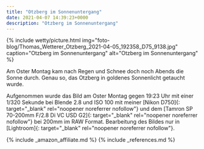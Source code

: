 ```yaml
---
title: "Otzberg im Sonnenuntergang"
date: 2021-04-07 14:39:23+0000
description: "Otzberg im Sonnenuntergang"
---
```

{% include wetty/picture.html img="foto-blog/Thomas_Wetterer_Otzberg_2021-04-05_192358_D75_9138.jpg" caption="Otzberg im Sonnenuntergang" alt="Otzberg im Sonnenuntergang" %}

Am Oster Montag kam nach Regen und Schnee doch noch Abends die Sonne durch. Genau so, das Otzberg in goldenes Sonnenlicht getaucht wurde.

Aufgenommen wurde das Bild am Oster Montag gegen 19:23 Uhr mit einer 1/320 Sekunde bei Blende 2.8 und ISO 100 mit meiner [Nikon D750]{: target="_blank" rel="noopener noreferrer nofollow"} und dem [Tamron SP 70-200mm F/2.8 Di VC USD G2]{: target="_blank" rel="noopener noreferrer nofollow"} bei 200mm im RAW Format. Bearbeitung des Bildes nur in [Lightroom]{: target="_blank" rel="noopener noreferrer nofollow"}.

{% include _amazon_affiliate.md %}
{% include _references.md %}
